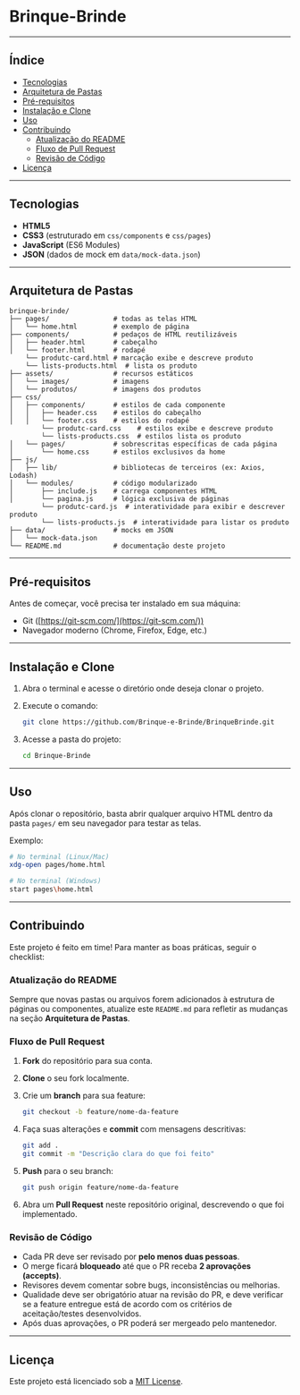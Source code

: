 # Brinque-Brinde


---

## Índice

- [Tecnologias](#tecnologias)
- [Arquitetura de Pastas](#arquitetura-de-pastas)
- [Pré-requisitos](#pré-requisitos)
- [Instalação e Clone](#instalação-e-clone)
- [Uso](#uso)
- [Contribuindo](#contribuindo)
  - [Atualização do README](#atualização-do-readme)
  - [Fluxo de Pull Request](#fluxo-de-pull-request)
  - [Revisão de Código](#revisão-de-código)
- [Licença](#licença)

---

## Tecnologias

- **HTML5**
- **CSS3** (estruturado em `css/components` e `css/pages`)
- **JavaScript** (ES6 Modules)
- **JSON** (dados de mock em `data/mock-data.json`)

---

## Arquitetura de Pastas

```plaintext
brinque-brinde/
├── pages/                # todas as telas HTML
│   └── home.html         # exemplo de página
├── components/           # pedaços de HTML reutilizáveis
│   ├── header.html       # cabeçalho
│   └── footer.html       # rodapé
    └── produtc-card.html # marcação exibe e descreve produto
    └── lists-products.html  # lista os produto 
├── assets/               # recursos estáticos
│   └── images/           # imagens
│   └── produtos/         # imagens dos produtos 
├── css/
│   ├── components/       # estilos de cada componente
│   │   ├── header.css    # estilos do cabeçalho
│   │   └── footer.css    # estilos do rodapé
        └── produtc-card.css    # estilos exibe e descreve produto
        └── lists-products.css  # estilos lista os produto 
│   └── pages/            # sobrescritas específicas de cada página
│       └── home.css      # estilos exclusivos da home
├── js/
│   ├── lib/              # bibliotecas de terceiros (ex: Axios, Lodash)
│   └── modules/          # código modularizado
│       ├── include.js    # carrega componentes HTML
│       └── pagina.js     # lógica exclusiva de páginas
        └── produtc-card.js  # interatividade para exibir e descrever produto
        └── lists-products.js  # interatividade para listar os produto 
├── data/                 # mocks em JSON
│   └── mock-data.json
└── README.md             # documentação deste projeto
```

---

## Pré-requisitos

Antes de começar, você precisa ter instalado em sua máquina:

- Git ([https://git-scm.com/](https://git-scm.com/))
- Navegador moderno (Chrome, Firefox, Edge, etc.)

---

## Instalação e Clone

1. Abra o terminal e acesse o diretório onde deseja clonar o projeto.

2. Execute o comando:

   ```bash
   git clone https://github.com/Brinque-e-Brinde/BrinqueBrinde.git
   ```

3. Acesse a pasta do projeto:

   ```bash
   cd Brinque-Brinde
   ```

---

## Uso

Após clonar o repositório, basta abrir qualquer arquivo HTML dentro da pasta `pages/` em seu navegador para testar as telas.

Exemplo:

```bash
# No terminal (Linux/Mac)
xdg-open pages/home.html

# No terminal (Windows)
start pages\home.html
```

---

## Contribuindo

Este projeto é feito em time! Para manter as boas práticas, seguir o checklist:

### Atualização do README

Sempre que novas pastas ou arquivos forem adicionados à estrutura de páginas ou componentes, atualize este `README.md` para refletir as mudanças na seção **Arquitetura de Pastas**.

### Fluxo de Pull Request

1. **Fork** do repositório para sua conta.

2. **Clone** o seu fork localmente.

3. Crie um **branch** para sua feature:

   ```bash
   git checkout -b feature/nome-da-feature
   ```

4. Faça suas alterações e **commit** com mensagens descritivas:

   ```bash
   git add .
   git commit -m "Descrição clara do que foi feito"
   ```

5. **Push** para o seu branch:

   ```bash
   git push origin feature/nome-da-feature
   ```

6. Abra um **Pull Request** neste repositório original, descrevendo o que foi implementado.

### Revisão de Código

- Cada PR deve ser revisado por **pelo menos duas pessoas**.
- O merge ficará **bloqueado** até que o PR receba **2 aprovações (accepts)**.
- Revisores devem comentar sobre bugs, inconsistências ou melhorias.
- Qualidade deve ser obrigatório atuar na revisão do PR, e deve verificar se a feature entregue está de acordo com os critérios de aceitação/testes desenvolvidos.
- Após duas aprovações, o PR poderá ser mergeado pelo mantenedor.

---

## Licença

Este projeto está licenciado sob a [MIT License](LICENSE).

